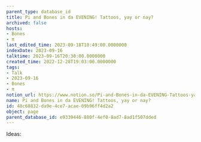 ```yaml
---
parent_type: database_id
title: Pi and Bones in da EVENING! Tattoos, yay or nay?
archived: false
hosts:
- Bones
- π
last_edited_time: 2023-09-18T10:49:00.0000000
indexDate: 2023-09-16
talktime: 2023-09-16T20:30:00.0000000
created_time: 2022-12-28T19:03:00.0000000
tags:
- Talk
- 2023-09-16
- Bones
- π
notion_url: https://www.notion.so/Pi-and-Bones-in-da-EVENING-Tattoos-yay-or-nay-48c68832da9e4ce7acae09b96ff4d2a2
name: Pi and Bones in da EVENING! Tattoos, yay or nay?
id: 48c68832-da9e-4ce7-acae-09b96ff4d2a2
object: page
parent_database_id: e9339446-880f-4ef0-8ad7-8ad1f507dded
---
```


Ideas:
























